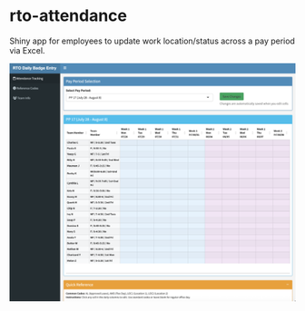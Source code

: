# rto-attendance
Shiny app for employees to update work location/status across a pay period via Excel.

![screenshot1](/rto-attendance/screenshots/screenshot-1.png)
